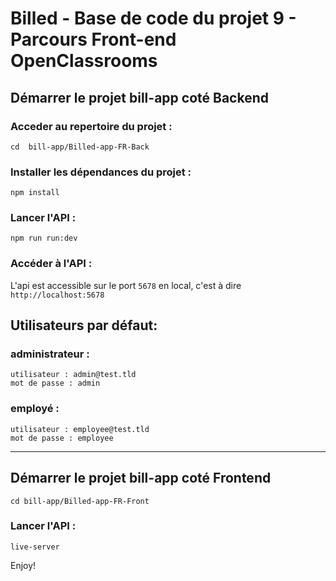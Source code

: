# Billed - Base de code du projet 9 - Parcours Front-end OpenClassrooms

## Démarrer le projet bill-app coté Backend

### Acceder au repertoire du projet :

```
cd  bill-app/Billed-app-FR-Back
```

### Installer les dépendances du projet :

```
npm install
```

### Lancer l'API :

```
npm run run:dev
```

### Accéder à l'API :

L'api est accessible sur le port `5678` en local, c'est à dire `http://localhost:5678`

## Utilisateurs par défaut:

### administrateur :

```
utilisateur : admin@test.tld
mot de passe : admin
```

### employé :

```
utilisateur : employee@test.tld
mot de passe : employee
```

---

## Démarrer le projet bill-app coté Frontend

```
cd bill-app/Billed-app-FR-Front
```

### Lancer l'API :

```
live-server
```

Enjoy!
